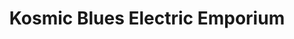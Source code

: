---
title: "Kosmic Blues Electric Emporium"
url: /englewood/kosmic-blues-electric-emporium/
shop: Kleidung
---